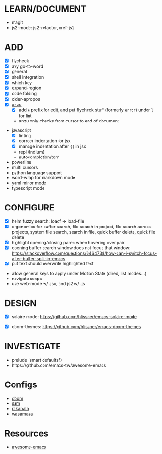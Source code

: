 # LEARN/DOCUMENT
* magit
* js2-mode: js2-refactor, xref-js2


# ADD
* [x] flycheck
* [x] avy go-to-word
* [x] general
* [x] shell integration
* [x] which key
* [x] expand-region
* [x] code folding
* [x] cider-apropos
* [x] [anzu](https://github.com/syohex/emacs-evil-anzu)
  - [x] add `e` prefix for edit, and put flycheck stuff (formerly `error`) under `l` for lint
  - anzu only checks from cursor to end of document
* javascript
  * [x] linting
  * [x] correct indentation for jsx
  * [x] manage indentation after `{}` in jsx
  * repl (Indium)
  * autocompletion/tern
* powerline
* multi cursors
* python language support
* word-wrap for markdown mode
* yaml minor mode
* typescript mode


# CONFIGURE
* [x] helm fuzzy search: loadf -> load-file
* [x] ergonomics for buffer search, file search in project, file search across projects, system file search, search in file, quick buffer delete, quick file delete
* [x] highlight opening/closing paren when hovering over pair
* [x] opening buffer search window does not focus that window: https://stackoverflow.com/questions/6464738/how-can-i-switch-focus-after-buffer-split-in-emacs
* [x] put text should overwrite highlighted text
* allow general keys to apply under Motion State (dired, list modes...)
* navigate sexps
* use web-mode w/ .jsx, and js2 w/ .js


# DESIGN
* [x] solaire mode: https://github.com/hlissner/emacs-solaire-mode 
* [x] doom-themes: https://github.com/hlissner/emacs-doom-themes 


# INVESTIGATE
* prelude (smart defaults?)
* https://github.com/emacs-tw/awesome-emacs

# Configs
- [doom](https://github.com/hlissner/doom-emacs)
- [sam](https://github.com/sam217pa/emacs-config)
- [rakanalh](https://github.com/rakanalh/dotemacs)
- [wasamasa](https://github.com/wasamasa/dotemacs)

# Resources
- [awesome-emacs](https://github.com/emacs-tw/awesome-emacs)
